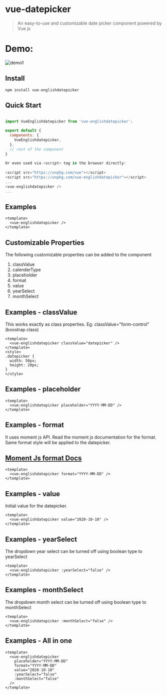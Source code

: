 # vue-datepicker

> An easy-to-use and customizable date picker component powered by Vue js

# Demo:

![demo1](https://github.com/krijanniroula/vue-englishdatepicker/blob/master/assets/demo1.PNG)

## Install

```shell
npm install vue-englishdatepicker
```

## Quick Start

```javascript

import VueEnglishdatepicker from 'vue-englishdatepicker';
 
export default {
  components: {
    VueEnglishdatepicker,
  },
  // rest of the component
}
 
Or even used via <script> tag in the browser directly:
 
<script src="https://unpkg.com/vue"></script>
<script src="https://unpkg.com/vue-englishdatepicker"></script>
...
<vue-englishdatepicker />
...


```

## Examples

```vue
<template>
  <vue-englishdatepicker />
</template>
```

## Customizable Properties

The following customizable properties can be added to the component

1. classValue
2. calenderType
3. placeholder
4. format
5. value
6. yearSelect
7. monthSelect

## Examples - classValue

This works exactly as class properties. Eg: classValue="form-control" (boostrap class)

```vue
<template>
  <vue-englishdatepicker classValue="datepicker" />
</template>
<style>
.datepicker {
  width: 50px;
  height: 20px;
}
</style>
```

## Examples - placeholder

```vue
<template>
  <vue-englishdatepicker placeholder="YYYY-MM-DD" />
</template>
```

## Examples - format

It uses moment js API. Read the moment js documentation for the format. Same format style will be applied to the datepicker.

<p align="center">
  <a href="https://momentjs.com/docs/#/displaying/format/">
  <h2>Moment Js format Docs</h2>
  </a>
</p>

```vue
<template>
  <vue-englishdatepicker format="YYYY-MM-DD" />
</template>
```

## Examples - value

Initial value for the datepicker.

```vue
<template>
  <vue-englishdatepicker value="2020-10-10" />
</template>
```

## Examples - yearSelect

The dropdown year select can be turned off using boolean type to yearSelect

```vue
<template>
  <vue-englishdatepicker :yearSelect="false" />
</template>
```

## Examples - monthSelect

The dropdown month select can be turned off using boolean type to monthSelect

```vue
<template>
  <vue-englishdatepicker :monthSelect="false" />
</template>
```

## Examples - All in one

```vue
<template>
  <vue-englishdatepicker
    placeholder="YYYY-MM-DD"
    format="YYYY-MM-DD"
    value="2020-10-10"
    :yearSelect="false"
    :monthSelect="false"
  />
</template>
```
